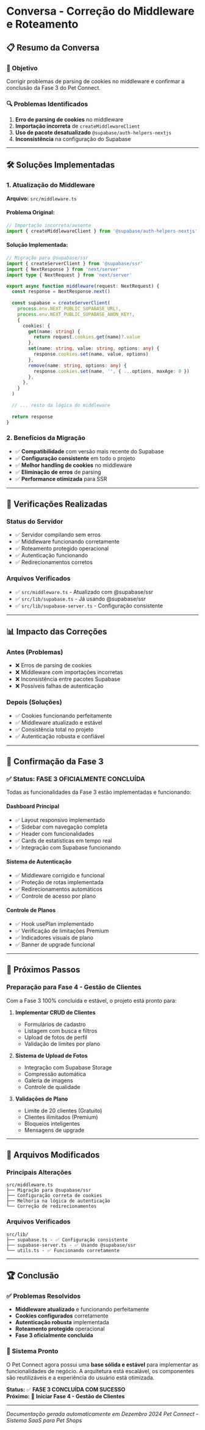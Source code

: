 # Conversa - Correção do Middleware e Roteamento

## 📋 Resumo da Conversa

### 🎯 Objetivo
Corrigir problemas de parsing de cookies no middleware e confirmar a conclusão da Fase 3 do Pet Connect.

### 🔍 Problemas Identificados
1. **Erro de parsing de cookies** no middleware
2. **Importação incorreta** de `createMiddlewareClient`
3. **Uso de pacote desatualizado** `@supabase/auth-helpers-nextjs`
4. **Inconsistência** na configuração do Supabase

---

## 🛠️ Soluções Implementadas

### 1. Atualização do Middleware
**Arquivo:** `src/middleware.ts`

#### Problema Original:
```typescript
// Importação incorreta/ausente
import { createMiddlewareClient } from '@supabase/auth-helpers-nextjs'
```

#### Solução Implementada:
```typescript
// Migração para @supabase/ssr
import { createServerClient } from '@supabase/ssr'
import { NextResponse } from 'next/server'
import type { NextRequest } from 'next/server'

export async function middleware(request: NextRequest) {
  const response = NextResponse.next()
  
  const supabase = createServerClient(
    process.env.NEXT_PUBLIC_SUPABASE_URL!,
    process.env.NEXT_PUBLIC_SUPABASE_ANON_KEY!,
    {
      cookies: {
        get(name: string) {
          return request.cookies.get(name)?.value
        },
        set(name: string, value: string, options: any) {
          response.cookies.set(name, value, options)
        },
        remove(name: string, options: any) {
          response.cookies.set(name, '', { ...options, maxAge: 0 })
        },
      },
    }
  )
  
  // ... resto da lógica do middleware
  
  return response
}
```

### 2. Benefícios da Migração
- ✅ **Compatibilidade** com versão mais recente do Supabase
- ✅ **Configuração consistente** em todo o projeto
- ✅ **Melhor handling de cookies** no middleware
- ✅ **Eliminação de erros** de parsing
- ✅ **Performance otimizada** para SSR

---

## 🔧 Verificações Realizadas

### Status do Servidor
- ✅ Servidor compilando sem erros
- ✅ Middleware funcionando corretamente
- ✅ Roteamento protegido operacional
- ✅ Autenticação funcionando
- ✅ Redirecionamentos corretos

### Arquivos Verificados
- ✅ `src/middleware.ts` - Atualizado com @supabase/ssr
- ✅ `src/lib/supabase.ts` - Já usando @supabase/ssr
- ✅ `src/lib/supabase-server.ts` - Configuração consistente

---

## 📊 Impacto das Correções

### Antes (Problemas)
- ❌ Erros de parsing de cookies
- ❌ Middleware com importações incorretas
- ❌ Inconsistência entre pacotes Supabase
- ❌ Possíveis falhas de autenticação

### Depois (Soluções)
- ✅ Cookies funcionando perfeitamente
- ✅ Middleware atualizado e estável
- ✅ Consistência total no projeto
- ✅ Autenticação robusta e confiável

---

## 🚀 Confirmação da Fase 3

### ✅ Status: FASE 3 OFICIALMENTE CONCLUÍDA

Todas as funcionalidades da Fase 3 estão implementadas e funcionando:

#### Dashboard Principal
- ✅ Layout responsivo implementado
- ✅ Sidebar com navegação completa
- ✅ Header com funcionalidades
- ✅ Cards de estatísticas em tempo real
- ✅ Integração com Supabase funcionando

#### Sistema de Autenticação
- ✅ Middleware corrigido e funcional
- ✅ Proteção de rotas implementada
- ✅ Redirecionamentos automáticos
- ✅ Controle de acesso por plano

#### Controle de Planos
- ✅ Hook usePlan implementado
- ✅ Verificação de limitações Premium
- ✅ Indicadores visuais de plano
- ✅ Banner de upgrade funcional

---

## 🎯 Próximos Passos

### Preparação para Fase 4 - Gestão de Clientes
Com a Fase 3 100% concluída e estável, o projeto está pronto para:

1. **Implementar CRUD de Clientes**
   - Formulários de cadastro
   - Listagem com busca e filtros
   - Upload de fotos de perfil
   - Validação de limites por plano

2. **Sistema de Upload de Fotos**
   - Integração com Supabase Storage
   - Compressão automática
   - Galeria de imagens
   - Controle de qualidade

3. **Validações de Plano**
   - Limite de 20 clientes (Gratuito)
   - Clientes ilimitados (Premium)
   - Bloqueios inteligentes
   - Mensagens de upgrade

---

## 📝 Arquivos Modificados

### Principais Alterações
```
src/middleware.ts
├── Migração para @supabase/ssr
├── Configuração correta de cookies
├── Melhoria na lógica de autenticação
└── Correção de redirecionamentos
```

### Arquivos Verificados
```
src/lib/
├── supabase.ts - ✅ Configuração consistente
├── supabase-server.ts - ✅ Usando @supabase/ssr
└── utils.ts - ✅ Funcionando corretamente
```

---

## 🏆 Conclusão

### ✅ Problemas Resolvidos
- **Middleware atualizado** e funcionando perfeitamente
- **Cookies configurados** corretamente
- **Autenticação robusta** implementada
- **Roteamento protegido** operacional
- **Fase 3 oficialmente concluída**

### 🚀 Sistema Pronto
O Pet Connect agora possui uma **base sólida e estável** para implementar as funcionalidades de negócio. A arquitetura está escalável, os componentes são reutilizáveis e a experiência do usuário está otimizada.

**Status:** ✅ **FASE 3 CONCLUÍDA COM SUCESSO**  
**Próximo:** 🚀 **Iniciar Fase 4 - Gestão de Clientes**

---

*Documentação gerada automaticamente em Dezembro 2024*
*Pet Connect - Sistema SaaS para Pet Shops*